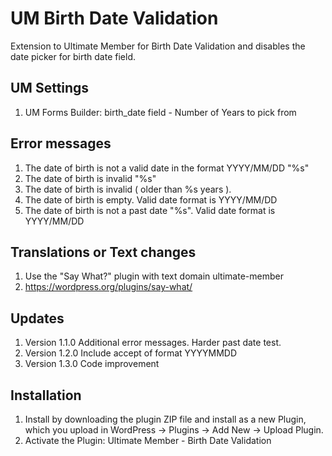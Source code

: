 # UM Birth Date Validation
Extension to Ultimate Member for Birth Date Validation and disables the date picker for birth date field.

## UM Settings
1. UM Forms Builder: birth_date field - Number of Years to pick from

## Error messages
1. The date of birth is not a valid date in the format YYYY/MM/DD "%s"
2. The date of birth is invalid "%s"
3. The date of birth is invalid ( older than %s years ).
4. The date of birth is empty. Valid date format is YYYY/MM/DD
5. The date of birth is not a past date "%s". Valid date format is YYYY/MM/DD

## Translations or Text changes
1. Use the "Say What?" plugin with text domain ultimate-member
2. https://wordpress.org/plugins/say-what/

## Updates
1. Version 1.1.0 Additional error messages. Harder past date test.
2. Version 1.2.0 Include accept of format YYYYMMDD
3. Version 1.3.0 Code improvement

## Installation
1. Install by downloading the plugin ZIP file and install as a new Plugin, which you upload in WordPress -> Plugins -> Add New -> Upload Plugin.
2. Activate the Plugin: Ultimate Member - Birth Date Validation

